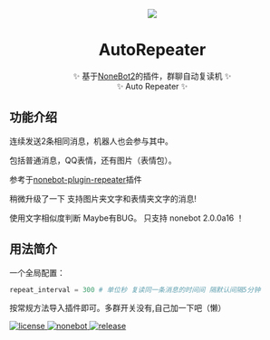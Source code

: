 
<p align="center">
  <a><img src="http://tva1.sinaimg.cn/large/006APoFYly1fzdi7y0v9wg306o06ot8t.gif"></a>
</p>
<div align="center">

  # AutoRepeater
  ✨ 基于[NoneBot2](https://github.com/nonebot/nonebot2)的插件，群聊自动复读机 ✨
  </br>
  ✨ Auto Repeater ✨
</div>

## 功能介绍

连续发送2条相同消息，机器人也会参与其中。

包括普通消息，QQ表情，还有图片（表情包）。

参考于[nonebot-plugin-repeater](https://github.com/ninthseason/nonebot-plugin-repeater)插件

稍微升级了一下 支持图片夹文字和表情夹文字的消息!

使用文字相似度判断 Maybe有BUG。
只支持 nonebot 2.0.0a16 ！

## 用法简介

一个全局配置：

```python
repeat_interval = 300 # 单位秒 复读同一条消息的时间间 隔默认间隔5分钟
```

按常规方法导入插件即可。多群开关没有,自己加一下吧（懒）

<a href="https://github.com/Utmost-Happiness-Planet/uhpstatus/blob/main/LICENSE">
    <img src="https://img.shields.io/badge/license-GPL%20v3.0-orange" alt="license">
  </a>
  
  <a href="https://github.com/nonebot/nonebot2">
    <img src="https://img.shields.io/badge/nonebot-v2-red" alt="nonebot">
  </a> 
  
  <a href="">
    <img src="https://img.shields.io/badge/release-v1.0-blueviolet" alt="release">
</a>
